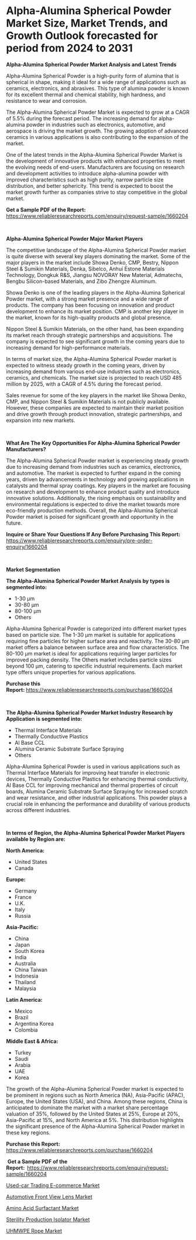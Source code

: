 <p><h1>Alpha-Alumina Spherical Powder Market Size, Market Trends, and Growth Outlook forecasted for period from 2024 to 2031</h1></p><p><strong>Alpha-Alumina Spherical Powder Market Analysis and Latest Trends</strong></p>
<p><p>Alpha-Alumina Spherical Powder is a high-purity form of alumina that is spherical in shape, making it ideal for a wide range of applications such as ceramics, electronics, and abrasives. This type of alumina powder is known for its excellent thermal and chemical stability, high hardness, and resistance to wear and corrosion.</p><p>The Alpha-Alumina Spherical Powder Market is expected to grow at a CAGR of 5.5% during the forecast period. The increasing demand for alpha-alumina powder in industries such as electronics, automotive, and aerospace is driving the market growth. The growing adoption of advanced ceramics in various applications is also contributing to the expansion of the market.</p><p>One of the latest trends in the Alpha-Alumina Spherical Powder Market is the development of innovative products with enhanced properties to meet the evolving needs of end-users. Manufacturers are focusing on research and development activities to introduce alpha-alumina powder with improved characteristics such as high purity, narrow particle size distribution, and better sphericity. This trend is expected to boost the market growth further as companies strive to stay competitive in the global market.</p></p>
<p><strong>Get a Sample PDF of the Report:&nbsp;</strong> <a href="https://www.reliableresearchreports.com/enquiry/request-sample/1660204">https://www.reliableresearchreports.com/enquiry/request-sample/1660204</a></p>
<p>&nbsp;</p>
<p><strong>Alpha-Alumina Spherical Powder Major Market Players</strong></p>
<p><p>The competitive landscape of the Alpha-Alumina Spherical Powder market is quite diverse with several key players dominating the market. Some of the major players in the market include Showa Denko, CMP, Bestry, Nippon Steel & Sumikin Materials, Denka, Sibelco, Anhui Estone Materials Technology, Dongkuk R&S, Jiangsu NOVORAY New Material, Admatechs, Bengbu Silicon-based Materials, and Zibo Zhengze Aluminum.</p><p>Showa Denko is one of the leading players in the Alpha-Alumina Spherical Powder market, with a strong market presence and a wide range of products. The company has been focusing on innovation and product development to enhance its market position. CMP is another key player in the market, known for its high-quality products and global presence.</p><p>Nippon Steel & Sumikin Materials, on the other hand, has been expanding its market reach through strategic partnerships and acquisitions. The company is expected to see significant growth in the coming years due to increasing demand for high-performance materials.</p><p>In terms of market size, the Alpha-Alumina Spherical Powder market is expected to witness steady growth in the coming years, driven by increasing demand from various end-use industries such as electronics, ceramics, and chemicals. The market size is projected to reach USD 485 million by 2025, with a CAGR of 4.5% during the forecast period.</p><p>Sales revenue for some of the key players in the market like Showa Denko, CMP, and Nippon Steel & Sumikin Materials is not publicly available. However, these companies are expected to maintain their market position and drive growth through product innovation, strategic partnerships, and expansion into new markets.</p></p>
<p>&nbsp;</p>
<p><strong>What Are The Key Opportunities For Alpha-Alumina Spherical Powder Manufacturers?</strong></p>
<p><p>The Alpha-Alumina Spherical Powder market is experiencing steady growth due to increasing demand from industries such as ceramics, electronics, and automotive. The market is expected to further expand in the coming years, driven by advancements in technology and growing applications in catalysts and thermal spray coatings. Key players in the market are focusing on research and development to enhance product quality and introduce innovative solutions. Additionally, the rising emphasis on sustainability and environmental regulations is expected to drive the market towards more eco-friendly production methods. Overall, the Alpha-Alumina Spherical Powder market is poised for significant growth and opportunity in the future.</p></p>
<p><strong>Inquire or Share Your Questions If Any Before Purchasing This Report:</strong> <a href="https://www.reliableresearchreports.com/enquiry/pre-order-enquiry/1660204">https://www.reliableresearchreports.com/enquiry/pre-order-enquiry/1660204</a></p>
<p>&nbsp;</p>
<p><strong>Market Segmentation</strong></p>
<p><strong>The Alpha-Alumina Spherical Powder Market Analysis by types is segmented into:</strong></p>
<p><ul><li>1-30 μm</li><li>30-80 μm</li><li>80-100 μm</li><li>Others</li></ul></p>
<p><p>Alpha-Alumina Spherical Powder is categorized into different market types based on particle size. The 1-30 μm market is suitable for applications requiring fine particles for higher surface area and reactivity. The 30-80 μm market offers a balance between surface area and flow characteristics. The 80-100 μm market is ideal for applications requiring larger particles for improved packing density. The Others market includes particle sizes beyond 100 μm, catering to specific industrial requirements. Each market type offers unique properties for various applications.</p></p>
<p><strong>Purchase this Report:&nbsp;</strong><a href="https://www.reliableresearchreports.com/purchase/1660204">https://www.reliableresearchreports.com/purchase/1660204</a></p>
<p>&nbsp;</p>
<p><strong>The Alpha-Alumina Spherical Powder Market Industry Research by Application is segmented into:</strong></p>
<p><ul><li>Thermal Interface Materials</li><li>Thermally Conductive Plastics</li><li>Al Base CCL</li><li>Alumina Ceramic Substrate Surface Spraying</li><li>Others</li></ul></p>
<p><p>Alpha-Alumina Spherical Powder is used in various applications such as Thermal Interface Materials for improving heat transfer in electronic devices, Thermally Conductive Plastics for enhancing thermal conductivity, Al Base CCL for improving mechanical and thermal properties of circuit boards, Alumina Ceramic Substrate Surface Spraying for increased scratch and wear resistance, and other industrial applications. This powder plays a crucial role in enhancing the performance and durability of various products across different industries.</p></p>
<p>&nbsp;</p>
<p><strong>In terms of Region, the Alpha-Alumina Spherical Powder Market Players available by Region are:</strong></p>
<p>
    <p> <strong> North America: </strong>
        <ul>
            <li>United States</li>
            <li>Canada</li>
        </ul>
        </p> 
    <p> <strong> Europe: </strong>
        <ul>
            <li>Germany</li>
            <li>France</li>
            <li>U.K.</li>
            <li>Italy</li>
            <li>Russia</li>
        </ul>
        </p> 
    <p> <strong> Asia-Pacific: </strong>
        <ul>
            <li>China</li>
            <li>Japan</li>
            <li>South Korea</li>
            <li>India</li>
            <li>Australia</li>
            <li>China Taiwan</li>
            <li>Indonesia</li>
            <li>Thailand</li>
            <li>Malaysia</li>
        </ul>
        </p> 
    <p> <strong> Latin America: </strong>
        <ul>
            <li>Mexico</li>
            <li>Brazil</li>
            <li>Argentina Korea</li>
            <li>Colombia</li>
        </ul>
        </p> 
    <p> <strong> Middle East & Africa: </strong>
        <ul>
            <li>Turkey</li>
            <li>Saudi</li>
            <li>Arabia</li>
            <li>UAE</li>
            <li>Korea</li>
        </ul>
    </p>
    </p>
<p><p>The growth of the Alpha-Alumina Spherical Powder market is expected to be prominent in regions such as North America (NA), Asia-Pacific (APAC), Europe, the United States (USA), and China. Among these regions, China is anticipated to dominate the market with a market share percentage valuation of 35%, followed by the United States at 25%, Europe at 20%, Asia-Pacific at 15%, and North America at 5%. This distribution highlights the significant presence of the Alpha-Alumina Spherical Powder market in these key regions.</p></p>
<p><strong>Purchase this Report: </strong><a href="https://www.reliableresearchreports.com/purchase/1660204">https://www.reliableresearchreports.com/purchase/1660204</a></p>
<p>&nbsp;<strong>Get a Sample PDF of the Report:&nbsp;&nbsp;</strong><a href="https://www.reliableresearchreports.com/enquiry/request-sample/1660204">https://www.reliableresearchreports.com/enquiry/request-sample/1660204</a></p>
<p><strong></strong></p>
<p><p><a href="https://flame-sidecar-702.notion.site/Used-car-Trading-E-commerce-Market-Analysis-and-Market-Size-Global-Industry-Overview-Market-Segmen-78089dcceccb420f8e88fbbaaf86cc9a">Used-car Trading E-commerce Market</a></p><p><a href="https://github.com/bmorecock/Market-Research-Report-List-2/blob/main/automotive-front-view-lens-market.md">Automotive Front View Lens Market</a></p><p><a href="https://view.publitas.com/reportprime-1/amino-acid-surfactant-market-size-and-examines-its-market-scope-with-a-primary-focus-on-growth-opportunities-and-forecasted-trends-spanning-from-2024-to-2031/">Amino Acid Surfactant Market</a></p><p><a href="https://github.com/jsmusil/Market-Research-Report-List-2/blob/main/sterility-production-isolator-market.md">Sterility Production Isolator Market</a></p><p><a href="https://view.publitas.com/reportprime-1/uhmwpe-rope-market-furnish-information-about-market-size-market-share-market-dynamics-and-projections-spanning-from-2024-to-2031/">UHMWPE Rope Market</a></p></p>